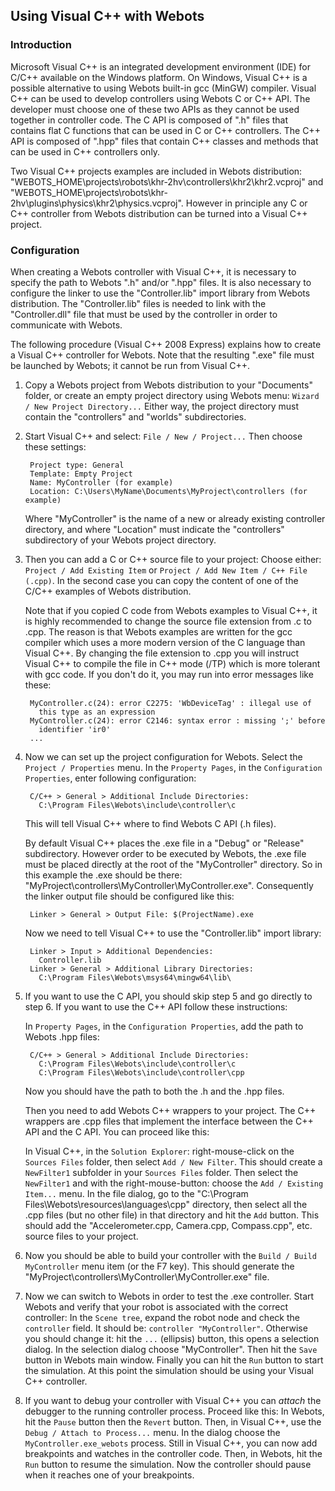 ## Using Visual C++ with Webots

### Introduction

Microsoft Visual C++ is an integrated development environment (IDE) for C/C++
available on the Windows platform. On Windows, Visual C++ is a possible
alternative to using Webots built-in gcc (MinGW) compiler. Visual C++ can be
used to develop controllers using Webots C or C++ API. The developer must choose
one of these two APIs as they cannot be used together in controller code. The C
API is composed of ".h" files that contains flat C functions that can be used in
C or C++ controllers. The C++ API is composed of ".hpp" files that contain C++
classes and methods that can be used in C++ controllers only.

Two Visual C++ projects examples are included in Webots distribution:
"WEBOTS\_HOME\projects\robots\khr-2hv\controllers\khr2\khr2.vcproj" and
"WEBOTS\_HOME\projects\robots\khr-2hv\plugins\physics\khr2\physics.vcproj".
However in principle any C or C++ controller from Webots distribution can be
turned into a Visual C++ project.

### Configuration

When creating a Webots controller with Visual C++, it is necessary to specify
the path to Webots ".h" and/or ".hpp" files. It is also necessary to configure
the linker to use the "Controller.lib" import library from Webots distribution.
The "Controller.lib" files is needed to link with the "Controller.dll" file that
must be used by the controller in order to communicate with Webots.

The following procedure (Visual C++ 2008 Express) explains how to create a
Visual C++ controller for Webots. Note that the resulting ".exe" file must be
launched by Webots; it cannot be run from Visual C++.

1. Copy a Webots project from Webots distribution to your "Documents" folder, or
create an empty project directory using Webots menu: `Wizard / New Project
Directory...` Either way, the project directory must contain the "controllers"
and "worlds" subdirectories.

2. Start Visual C++ and select: `File / New / Project...` Then choose these
settings:

        Project type: General
        Template: Empty Project
        Name: MyController (for example)
        Location: C:\Users\MyName\Documents\MyProject\controllers (for example)

    Where "MyController" is the name of a new or already existing controller
    directory, and where "Location" must indicate the "controllers" subdirectory of
    your Webots project directory.

3. Then you can add a C or C++ source file to your project: Choose either: `Project
/ Add Existing Item` or `Project / Add New Item / C++ File (.cpp)`. In the
second case you can copy the content of one of the C/C++ examples of Webots
distribution.

    Note that if you copied C code from Webots examples to Visual C++, it is highly
    recommended to change the source file extension from .c to .cpp. The reason is
    that Webots examples are written for the gcc compiler which uses a more modern
    version of the C language than Visual C++. By changing the file extension to
    .cpp you will instruct Visual C++ to compile the file in C++ mode (/TP) which is
    more tolerant with gcc code. If you don't do it, you may run into error messages
    like these:

        MyController.c(24): error C2275: 'WbDeviceTag' : illegal use of
          this type as an expression
        MyController.c(24): error C2146: syntax error : missing ';' before
          identifier 'ir0'
        ...

4. Now we can set up the project configuration for Webots. Select the `Project /
Properties` menu. In the `Property Pages`, in the `Configuration Properties`,
enter following configuration:

        C/C++ > General > Additional Include Directories:
          C:\Program Files\Webots\include\controller\c

    This will tell Visual C++ where to find Webots C API (.h files).

    By default Visual C++ places the .exe file in a "Debug" or "Release"
    subdirectory. However order to be executed by Webots, the .exe file must be
    placed directly at the root of the "MyController" directory. So in this example
    the .exe should be there: "MyProject\controllers\MyController\MyController.exe".
    Consequently the linker output file should be configured like this:

        Linker > General > Output File: $(ProjectName).exe

    Now we need to tell Visual C++ to use the "Controller.lib" import library:

        Linker > Input > Additional Dependencies:
          Controller.lib
        Linker > General > Additional Library Directories:
          C:\Program Files\Webots\msys64\mingw64\lib\

5. If you want to use the C API, you should skip step 5 and go directly to step 6.
If you want to use the C++ API follow these instructions:

    In `Property Pages`, in the `Configuration Properties`, add the path to Webots
    .hpp files:

        C/C++ > General > Additional Include Directories:
          C:\Program Files\Webots\include\controller\c
          C:\Program Files\Webots\include\controller\cpp

    Now you should have the path to both the .h and the .hpp files.

    Then you need to add Webots C++ wrappers to your project. The C++ wrappers are
    .cpp files that implement the interface between the C++ API and the C API. You
    can proceed like this:

    In Visual C++, in the `Solution Explorer`: right-mouse-click on the `Sources
    Files` folder, then select `Add / New Filter`. This should create a `NewFilter1`
    subfolder in your `Sources Files` folder. Then select the `NewFilter1` and with
    the right-mouse-button: choose the `Add / Existing Item...` menu. In the file
    dialog, go to the "C:\Program Files\Webots\resources\languages\cpp" directory,
    then select all the .cpp files (but no other file) in that directory and hit the
    `Add` button. This should add the "Accelerometer.cpp, Camera.cpp, Compass.cpp",
    etc. source files to your project.

6. Now you should be able to build your controller with the `Build / Build
MyController` menu item (or the F7 key). This should generate the
"MyProject\controllers\MyController\MyController.exe" file.

7. Now we can switch to Webots in order to test the .exe controller. Start Webots
and verify that your robot is associated with the correct controller: In the
`Scene tree`, expand the robot node and check the `controller` field. It should
be: `controller "MyController"`. Otherwise you should change it: hit the `...`
(ellipsis) button, this opens a selection dialog. In the selection dialog choose
"MyController". Then hit the `Save` button in Webots main window. Finally you
can hit the `Run` button to start the simulation. At this point the simulation
should be using your Visual C++ controller.

8. If you want to debug your controller with Visual C++ you can *attach* the
debugger to the running controller process. Proceed like this: In Webots, hit
the `Pause` button then the `Revert` button. Then, in Visual C++, use the `Debug
/ Attach to Process...` menu. In the dialog choose the `MyController.exe_webots`
process. Still in Visual C++, you can now add breakpoints and watches in the
controller code. Then, in Webots, hit the `Run` button to resume the simulation.
Now the controller should pause when it reaches one of your breakpoints.
